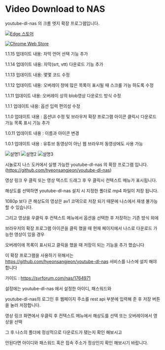# Video Download to NAS
youtube-dl-nas 의 크롬 엣지 확장 프로그램입니다. 

[![Edge 스토어](https://img.shields.io/badge/엣지%20스토어-v1.1.15-0078D4?style=flat-square&logo=microsoftedge&logoColor=white)](https://microsoftedge.microsoft.com/addons/detail/youtubedl-to-nas/idefjkbcbhgokgenjingeleopmficace?hl=ko)

[![Chrome Web Store](https://img.shields.io/chrome-web-store/v/fchehlladkkanoekpjffcfffpfbdaalj?label=%ED%81%AC%EB%A1%AC%20%EC%8A%A4%ED%86%A0%EC%96%B4&logo=google-chrome&logoColor=white)](https://chromewebstore.google.com/detail/video-download-to-nas/fchehlladkkanoekpjffcfffpfbdaalj?hl=ko)

1.1.15 업데이트 내용:
자막 언어 선택 기능 추가

1.1.14 업데이트 내용:
자막(srt, vtt) 다운로드 기능 추가

1.1.13 업데이트 내용:
몇몇 코드 수정

1.1.12 업데이트 내용:
오버레이 창에 많은 목록이 표시될 때 스크롤 가능 하도록 수정

1.1.11 업데이트 내용:
오버레이 상의 blob영상 다운로드 방식 수정

1.1.1 업데이트 내용:
옵션 입력 편의성 수정

1.1.0 업데이트 내용 :
옵션UI 수정 및 브라우저 확장 프로그램 아이콘 클릭시 다운로드 가능 목록 표시 기능 추가

1.0.11 업데이트 내용 : 
이름과 아이콘 변경

1.0.1 업데이트 내용 : 
유튜브 동영상이 아닌 웹 브라우저 동영상에도 사용 가능

![설명1](https://github.com/sruinz/youtube-dl-nas-extension/assets/63243848/1f459f0e-9a0c-4974-a59a-9a35bab3bed7)
![설명2](https://github.com/user-attachments/assets/940b8840-7b71-45f8-ae5f-62aad261a9a2)
![설명3](https://github.com/user-attachments/assets/2eace179-a4fa-4dc1-aca7-6da8c822a465)



시놀로지 나스 도커에서 실행 가능한 youtube-dl-nas 의 확장 프로그램 입니다.
(https://github.com/hyeonsangjeon/youtube-dl-nas)

영상 링크 우 클릭 또는 영상 텍스트 드래그 후 우 클릭시 
컨텍스트 메뉴가 표시됩니다.

해상도를 선택하면 youtube-dl-nas 설치 시 지정한 폴더로 mp4 파일이 저장 됩니다.

1080p 보다 큰 해상도의 영상은 av1 코덱으로 저장 되기 때문에 나스에서 재생 불가능 할 수 있습니다.


그리고 영상을 우클릭 후 컨텍스트 메뉴에서 옵션을 선택한 후 저장하는 기존 방식 외에 

브라우저의 확장 프로그램 아이콘을 클릭 했을 때 현재 페이지에서 나스로 다운로드 가능한 영상이 있을 경우

오버레이에 목록이 표시되고 클릭을 했을 때 저장이 되는 기능을 추가 했습니다


이 확장 프로그램을 사용하기 위해서는 https://github.com/hyeonsangjeon/youtube-dl-nas 서비스를 나스에 설치 해야 합니다

가이드 : https://svrforum.com/nas/1764971

설정에는 youtube-dl-nas 에서 설정한 아이디, 패스워드와 

youtube-dl-nas의 로그인 후 웹페이지 주소를 rest api 부분에 입력해 준 후 저장 버튼을 눌러 저장합니다.

영상 링크 화면에서 우클릭 후 컨텍스트 메뉴에서 해상도를 선택 또는 오버레이에서 영상을 선택

그 후 나스의 폴더에 정상적으로 다운로드가 됐는지 확인 해보시고 

안된다면 아이디와 패스워드 혹은 접속 주소가 정상인지 확인 해보시기 바랍니다.
